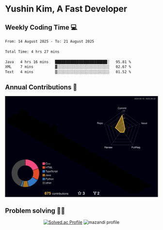 # Yushin Kim, A Fast Developer

## Weekly Coding Time 💻

<!--START_SECTION:waka-->

```txt
From: 14 August 2025 - To: 21 August 2025

Total Time: 4 hrs 27 mins

Java   4 hrs 16 mins   ████████████████████████░   95.81 %
XML    7 mins          ▓░░░░░░░░░░░░░░░░░░░░░░░░   02.67 %
Text   4 mins          ▒░░░░░░░░░░░░░░░░░░░░░░░░   01.52 %
```

<!--END_SECTION:waka-->

## Annual Contributions 🏃

![](./profile-3d-contrib/profile-night-rainbow.svg)

## Problem solving 👨‍💻

<div align="center">

[![Solved.ac Profile](http://mazassumnida.wtf/api/v2/generate_badge?boj=kys010306)](https://solved.ac/kys010306)
![mazandi profile](http://mazandi.herokuapp.com/api?handle=kys010306&theme=dark)

</div>
